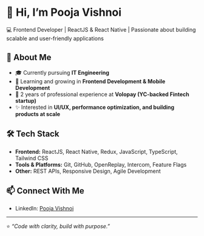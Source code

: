 # 👋 Hi, I’m Pooja Vishnoi  

💻 Frontend Developer | ReactJS & React Native | Passionate about building scalable and user-friendly applications  

## 🚀 About Me  
- 🎓 Currently pursuing **IT Engineering**  
- 🌱 Learning and growing in **Frontend Development & Mobile Development**  
- 💼 2 years of professional experience at **Volopay (YC-backed Fintech startup)**  
- ✨ Interested in **UI/UX, performance optimization, and building products at scale**  

## 🛠️ Tech Stack  
- **Frontend:** ReactJS, React Native, Redux, JavaScript, TypeScript, Tailwind CSS  
- **Tools & Platforms:** Git, GitHub, OpenReplay, Intercom, Feature Flags  
- **Other:** REST APIs, Responsive Design, Agile Development  

## 📫 Connect With Me  
- LinkedIn: [Pooja Vishnoi](https://www.linkedin.com/in/pooja-vishnoi)
  
---
⭐️ *“Code with clarity, build with purpose.”*  
